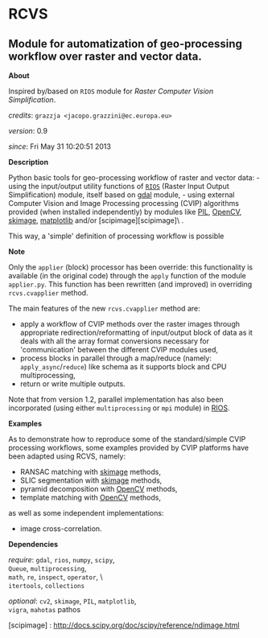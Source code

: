 RCVS
====

Module for automatization of geo-processing workflow over raster and vector data.
---

**About**

Inspired by/based on `RIOS` module for *Raster Computer Vision Simplification*.

*credits*:      `grazzja <jacopo.grazzini@ec.europa.eu>`

*version*:      0.9

*since*:        Fri May 31 10:20:51 2013

**Description**
   
Python basic tools for geo-processing workflow of raster and vector data:
    - using the input/output utility functions of [`RIOS`][RIOS] (Raster Input Output
      Simplification) module, itself based on [gdal][gdal] module,
    - using external Computer Vision and Image Processing processing (CVIP) 
      algorithms provided (when installed independently) by modules like [PIL][PIL], 
      [OpenCV][OpenCV], [skimage][skimage], [matplotlib][matplotlib] and/or [scipimage][scipimage]\ .

This way, a 'simple' definition of processing workflow is possible
                
**Note**

Only the `applier` (block) processor has been override: this functionality is 
available (in the original code) through the `apply` function of the module 
`applier.py`. This function has been rewritten (and improved) in overriding
`rcvs.cvapplier` method. 

The main features of the new `rcvs.cvapplier` method are:
* apply a workflow of CVIP methods over the raster images through 
      appropriate redirection/reformatting of input/output block of data as it 
      deals with all the array format conversions necessary for 'communication' 
      between the different CVIP modules used,
* process blocks in parallel through a map/reduce (namely: `apply_async`/`reduce`) 
      like schema as it supports block and CPU multiprocessing,
* return or write multiple outputs.
    
Note that from version 1.2, parallel implementation has also been incorporated 
(using either `multiprocessing` or `mpi` module) in [RIOS][RIOS].

**Examples**
                
As to demonstrate how to reproduce some of the standard/simple CVIP processing
workflows, some examples provided by CVIP platforms have been adapted using 
RCVS, namely:
* RANSAC matching with [skimage][skimage] methods, 
* SLIC segmentation with [skimage][skimage] methods,
* pyramid decomposition with [OpenCV][OpenCV] methods, 
* template matching with [OpenCV][OpenCV] methods, 

as well as some independent implementations:
* image cross-correlation.

**Dependencies**

*require*:      `gdal`, `rios`, `numpy`, `scipy`,       \
                `Queue`, `multiprocessing`,                       \
                `math`, `re`, `inspect`, `operator`,    \    
                `itertools`, `collections`           

*optional*:     `cv2`, `skimage`, `PIL`, `matplotlib`,  \
                `vigra`, `mahotas`
                pathos

[RIOS]: https://bitbucket.org/chchrsc/rios
[gdal]: https://github.com/geopy/geopy
[matplotlib]: http://matplotlib.org
[OpenCV]: http://opencv.org
[skimage]: http://scikits.appspot.com/scikits-image
[PIL]: http://www.pythonware.com/products/pil
[vigra]: http://ukoethe.github.io/vigra/doc/vigranumpy/index.html
[mahotas]: http://luispedro.org/software/mahotas
[scipimage] : http://docs.scipy.org/doc/scipy/reference/ndimage.html
